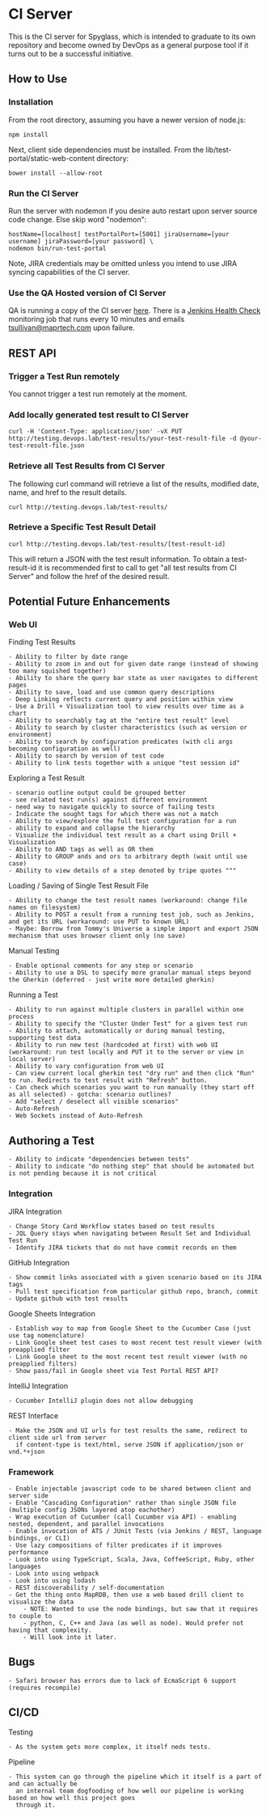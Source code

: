 # CI Server

This is the CI server for Spyglass, which is intended to graduate to its own repository
and become owned by DevOps as a general purpose tool if it turns out to be a successful initiative.

## How to Use

### Installation

From the root directory, assuming you have a newer version of node.js:

    npm install
    
Next, client side dependencies must be installed. From the lib/test-portal/static-web-content directory:

    bower install --allow-root
    
### Run the CI Server

Run the server with nodemon if you desire auto restart upon server source code change. Else skip word "nodemon":

    hostName=[localhost] testPortalPort=[5001] jiraUsername=[your username] jiraPassword=[your password] \
    nodemon bin/run-test-portal
 
Note, JIRA credentials may be omitted unless you intend to use JIRA syncing capabilities of the CI server.

### Use the QA Hosted version of CI Server

QA is running a copy of the CI server [here](http://testing.devops.lab/). There is a 
[Jenkins Health Check](http://10.10.1.153:8080/job/test-portal-health-check/) monitoring
job that runs every 10 minutes and emails tsullivan@maprtech.com upon failure.

## REST API

### Trigger a Test Run remotely

You cannot trigger a test run remotely at the moment.
 
### Add locally generated test result to CI Server

    curl -H 'Content-Type: application/json' -vX PUT http://testing.devops.lab/test-results/your-test-result-file -d @your-test-result-file.json
    
### Retrieve all Test Results from CI Server

The following curl command will retrieve a list of the results, modified date, name, and href to the result details.

    curl http://testing.devops.lab/test-results/

### Retrieve a Specific Test Result Detail

    curl http://testing.devops.lab/test-results/[test-result-id]
    
This will return a JSON with the test result information. To obtain a test-result-id it is recommended first to call
to get "all test results from CI Server" and follow the href of the desired result.

## Potential Future Enhancements

### Web UI

Finding Test Results

    - Ability to filter by date range
    - Ability to zoom in and out for given date range (instead of showing too many squished together)
    - Ability to share the query bar state as user navigates to different pages
    - Ability to save, load and use common query descriptions
    - Deep Linking reflects current query and position within view
    - Use a Drill + Visualization tool to view results over time as a chart
    - Ability to searchably tag at the "entire test result" level
    - Ability to search by cluster characteristics (such as version or environment)
    - Ability to search by configuration predicates (with cli args becoming configuration as well)
    - Ability to search by version of test code
    - Ability to link tests together with a unique "test session id"

Exploring a Test Result

    - scenario outline output could be grouped better
    - see related test run(s) against different environment
    - need way to navigate quickly to source of failing tests
    - Indicate the sought tags for which there was not a match
    - Ability to view/explore the full test configuration for a run
    - ability to expand and collapse the hierarchy
    - Visualize the individual test result as a chart using Drill + Visualization 
    - Ability to AND tags as well as OR them
    - Ability to GROUP ands and ors to arbitrary depth (wait until use case)
    - Ability to view details of a step denoted by tripe quotes """

Loading / Saving of Single Test Result File 

    - Ability to change the test result names (workaround: change file names on filesystem)
    - Ability to POST a result from a running test job, such as Jenkins, and get its URL (workaround: use PUT to known URL)
    - Maybe: Borrow from Tommy's Universe a simple import and export JSON mechanism that uses browser client only (no save)

Manual Testing

    - Enable optional comments for any step or scenario
    - Ability to use a DSL to specify more granular manual steps beyond the Gherkin (deferred - just write more detailed gherkin)

Running a Test

    - Ability to run against multiple clusters in parallel within one process
    - Ability to specify the "Cluster Under Test" for a given test run
    - Ability to attach, automatically or during manual testing, supporting test data    
    - Ability to run new test (hardcoded at first) with web UI (workaround: run test locally and PUT it to the server or view in local server)
    - Ability to vary configuration from web UI
    - Can view current local gherkin test "dry run" and then click "Run" to run. Redirects to test result with "Refresh" button.
    - Can check which scenarios you want to run manually (they start off as all selected) - gotcha: scenario outlines?
    - Add "select / deselect all visible scenarios"
    - Auto-Refresh
    - Web Sockets instead of Auto-Refresh
    
## Authoring a Test

    - Ability to indicate "dependencies between tests"
    - Ability to indicate "do nothing step" that should be automated but is not pending because it is not critical

### Integration

JIRA Integration

    - Change Story Card Workflow states based on test results
    - JQL Query stays when navigating between Result Set and Individual Test Run
    - Identify JIRA tickets that do not have commit records on them
    
GitHub Integration

    - Show commit links associated with a given scenario based on its JIRA tags
    - Pull test specification from particular github repo, branch, commit
    - Update github with test results

Google Sheets Integration

    - Establish way to map from Google Sheet to the Cucumber Case (just use tag nomenclature)
    - Link Google sheet test cases to most recent test result viewer (with preapplied filter
    - Link Google sheet to the most recent test result viewer (with no preapplied filters)
    - Show pass/fail in Google sheet via Test Portal REST API?
    
IntelliJ Integration
    
    - Cucumber IntelliJ plugin does not allow debugging
    
REST Interface

    - Make the JSON and UI urls for test results the same, redirect to client side url from server
      if content-type is text/html, serve JSON if application/json or vnd.*+json
    
### Framework
    
    - Enable injectable javascript code to be shared between client and server side
    - Enable "Cascading Configuration" rather than single JSON file (multiple config JSONs layered atop eachother)
    - Wrap execution of Cucumber (call Cucumber via API) - enabling nested, dependent, and parallel invocations
    - Enable invocation of ATS / JUnit Tests (via Jenkins / REST, language bindings, or CLI)
    - Use lazy compositions of filter predicates if it improves performance
    - Look into using TypeScript, Scala, Java, CoffeeScript, Ruby, other languages
    - Look into using webpack
    - Look into using lodash
    - REST discoverability / self-documentation
    - Get the thing onto MapRDB, then use a web based drill client to visualize the data
        - NOTE: Wanted to use the node bindings, but saw that it requires to couple to
        - python, C, C++ and Java (as well as node). Would prefer not having that complexity.
        - Will look into it later.
    
## Bugs

    - Safari browser has errors due to lack of EcmaScript 6 support (requires recompile)
    
## CI/CD
    
Testing

    - As the system gets more complex, it itself neds tests. 
    
Pipeline

    - This system can go through the pipeline which it itself is a part of and can actually be 
      an internal team dogfooding of how well our pipeline is working based on how well this project goes
      through it.